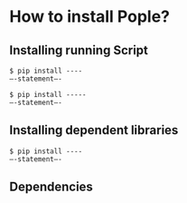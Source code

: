 
# How to install Pople?

## Installing running Script
```
$ pip install ----
—-statement—-
```

```
$ pip install -----
—-statement—-
```

## Installing dependent libraries
```
$ pip install ----
—-statement—-
```

## Dependencies
